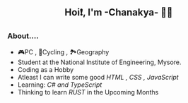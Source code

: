 <h2 align="center">Hoi❗, I'm -Chanakya- 👦🏻</h2>

### About....
- 🎮PC , 🚴Cycling , 🏞Geography
- Student at the National Institute of Engineering, Mysore.
- Coding as a Hobby
- Atleast I can write some good *HTML , CSS , JavaScript*
- Learning: *C# and TypeScript*
- Thinking to learn *RUST* in the Upcoming Months

<!--
- From [Guntur](https://en.wikipedia.org/wiki/Guntur) region and can speak [Telugu](https://en.wikipedia.org/wiki/Telugu_language) and English.

<code><pre>
{
   "Name": "Chanakya",
   "From": "Guntur, India"
}
</pre></code>
